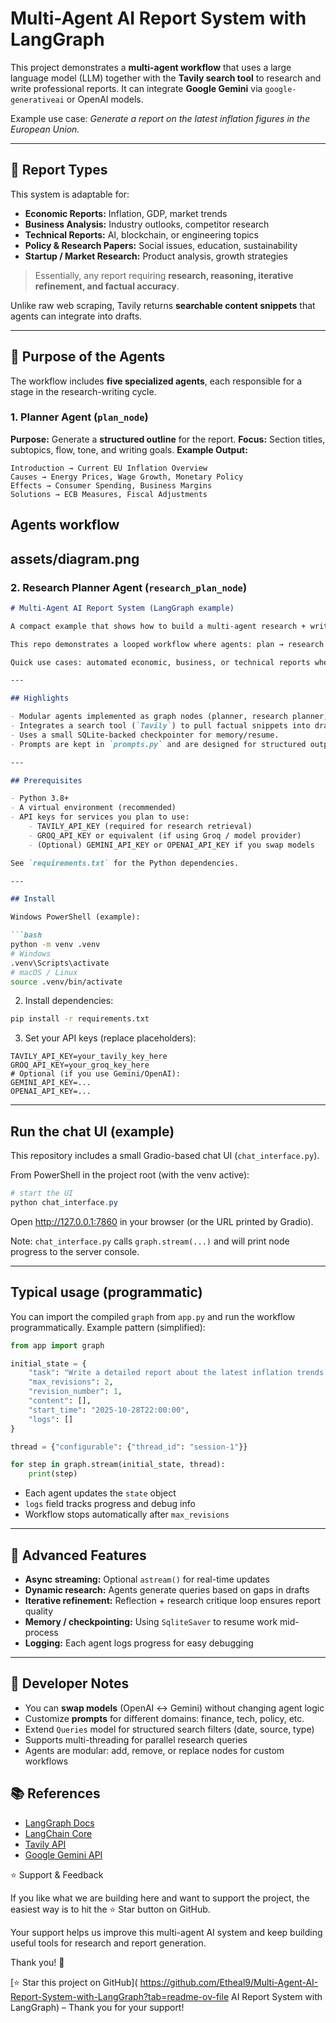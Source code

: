 
# Multi-Agent AI Report System with LangGraph

This project demonstrates a **multi-agent workflow** that uses a large language model (LLM) together with the **Tavily search tool** to research and write professional reports.
It can integrate **Google Gemini** via `google-generativeai` or OpenAI models.

Example use case: *Generate a report on the latest inflation figures in the European Union.*

---

## 📑 Report Types

This system is adaptable for:

* **Economic Reports:** Inflation, GDP, market trends
* **Business Analysis:** Industry outlooks, competitor research
* **Technical Reports:** AI, blockchain, or engineering topics
* **Policy & Research Papers:** Social issues, education, sustainability
* **Startup / Market Research:** Product analysis, growth strategies

> Essentially, any report requiring **research, reasoning, iterative refinement, and factual accuracy**.

Unlike raw web scraping, Tavily returns **searchable content snippets** that agents can integrate into drafts.

---

## 🧠 Purpose of the Agents

The workflow includes **five specialized agents**, each responsible for a stage in the research-writing cycle.

### 1. Planner Agent (`plan_node`)

**Purpose:** Generate a **structured outline** for the report.
**Focus:** Section titles, subtopics, flow, tone, and writing goals.
**Example Output:**

```
Introduction → Current EU Inflation Overview
Causes → Energy Prices, Wage Growth, Monetary Policy
Effects → Consumer Spending, Business Margins
Solutions → ECB Measures, Fiscal Adjustments
```
## Agents workflow
assets/diagram.png
---

### 2. Research Planner Agent (`research_plan_node`)
```markdown
# Multi‑Agent AI Report System (LangGraph example)

A compact example that shows how to build a multi‑agent research + writing pipeline using a LangGraph-style state graph, a retrieval/search tool (Tavily), and a text generation model (Groq / Gemini / OpenAI).

This repo demonstrates a looped workflow where agents: plan → research → draft → critique → research more → revise.

Quick use cases: automated economic, business, or technical reports where iterative fact-checking and structured output matter.

---

## Highlights

- Modular agents implemented as graph nodes (planner, research planner, file tool, generator, reflector, research critic).
- Integrates a search tool (`Tavily`) to pull factual snippets into drafts.
- Uses a small SQLite-backed checkpointer for memory/resume.
- Prompts are kept in `prompts.py` and are designed for structured outputs (JSON) when appropriate.

---

## Prerequisites

- Python 3.8+
- A virtual environment (recommended)
- API keys for services you plan to use:
    - TAVILY_API_KEY (required for research retrieval)
    - GROQ_API_KEY or equivalent (if using Groq / model provider)
    - (Optional) GEMINI_API_KEY or OPENAI_API_KEY if you swap models

See `requirements.txt` for the Python dependencies.

---

## Install

Windows PowerShell (example):

```bash
python -m venv .venv
# Windows
.venv\Scripts\activate
# macOS / Linux
source .venv/bin/activate
```

2. Install dependencies:

```bash
pip install -r requirements.txt
```

3. Set your API keys (replace placeholders):

```text
TAVILY_API_KEY=your_tavily_key_here
GROQ_API_KEY=your_groq_key_here
# Optional (if you use Gemini/OpenAI):
GEMINI_API_KEY=...
OPENAI_API_KEY=...
```

---

## Run the chat UI (example)

This repository includes a small Gradio-based chat UI (`chat_interface.py`).

From PowerShell in the project root (with the venv active):

```powershell
# start the UI
python chat_interface.py
```

Open http://127.0.0.1:7860 in your browser (or the URL printed by Gradio).

Note: `chat_interface.py` calls `graph.stream(...)` and will print node progress to the server console.

---

## Typical usage (programmatic)

You can import the compiled `graph` from `app.py` and run the workflow programmatically. Example pattern (simplified):

```python
from app import graph

initial_state = {
    "task": "Write a detailed report about the latest inflation trends in the European Union.",
    "max_revisions": 2,
    "revision_number": 1,
    "content": [],
    "start_time": "2025-10-28T22:00:00",
    "logs": []
}

thread = {"configurable": {"thread_id": "session-1"}}

for step in graph.stream(initial_state, thread):
    print(step)
```

* Each agent updates the `state` object
* `logs` field tracks progress and debug info
* Workflow stops automatically after `max_revisions`

---

## 📝 Advanced Features

* **Async streaming:** Optional `astream()` for real-time updates
* **Dynamic research:** Agents generate queries based on gaps in drafts
* **Iterative refinement:** Reflection + research critique loop ensures report quality
* **Memory / checkpointing:** Using `SqliteSaver` to resume work mid-process
* **Logging:** Each agent logs progress for easy debugging

---

## 🔧 Developer Notes

* You can **swap models** (OpenAI ↔ Gemini) without changing agent logic
* Customize **prompts** for different domains: finance, tech, policy, etc.
* Extend `Queries` model for structured search filters (date, source, type)
* Supports multi-threading for parallel research queries
* Agents are modular: add, remove, or replace nodes for custom workflows


## 📚 References

* [LangGraph Docs](https://www.langchain.com/langgraph)
* [LangChain Core](https://python.langchain.com/api_reference/core/index.html)
* [Tavily API](https://docs.tavily.com/)
* [Google Gemini API](https://ai.google.dev/gemini-api/docs)



⭐ Support & Feedback

If you like what we are building here and want to support the project, the easiest way is to hit the ⭐ Star button on GitHub.

Your support helps us improve this multi-agent AI system and keep building useful tools for research and report generation.

Thank you! 🙏

[⭐ Star this project on GitHub]( https://github.com/Etheal9/Multi-Agent-AI-Report-System-with-LangGraph?tab=readme-ov-file AI Report System with LangGraph) – Thank you for your support!

